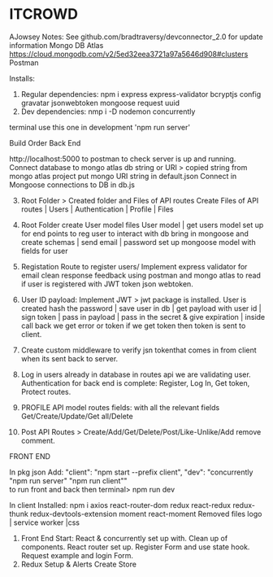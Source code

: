 # ITCROWD

AJowsey Notes:
See github.com/bradtraversy/devconnector_2.0 for update information
Mongo DB Atlas https://cloud.mongodb.com/v2/5ed32eea3721a97a5646d908#clusters
Postman

Installs:

1. Regular dependencies: npm i express express-validator bcryptjs config gravatar jsonwebtoken mongoose request uuid
2. Dev dependencies: nmp i -D nodemon concurrently

terminal use this one in development 'npm run server'

Build Order
Back End

http://localhost:5000 to postman to check server is up and running.
Connect database to mongo atlas db string or URI > copied string from mongo atlas project
put mongo URI string in default.json
Connect in Mongoose connections to DB in db.js

3. Root Folder > Created folder and Files of API routes
   Create Files of API routes | Users | Authentication | Profile | Files

4. Root Folder create User model files
   User model | get users model set up for end points to reg user to interact with db
   bring in mongoose and create schemas | send email | password
   set up mongoose model with fields for user

5. Registation Route to register users/ Implement express validator for email clean response feedback using postman and mongo atlas to read if user is registered with JWT token json webtoken.

6. User ID payload: Implement JWT > jwt package is installed. User is created hash the password | save user in db | get payload with user id | sign token | pass in payload | pass in the secret & give expiration | inside call back we get error or token if we get token then token is sent to client.

7. Create custom middleware to verify jsn tokenthat comes in from client when its sent back to server.

8. Log in users already in database in routes api we are validating user.
   Authentication for back end is complete: Register, Log In, Get token, Protect routes.

9. PROFILE API model routes fields: with all the relevant fields
   Get/Create/Update/Get all/Delete
10. Post API Routes > Create/Add/Get/Delete/Post/Like-Unlike/Add remove comment.

FRONT END

In pkg json Add: "client": "npm start --prefix client",
"dev": "concurrently \"npm run server\" \"npm run client\""  
to run front and back then terminal> npm run dev

In client Installed: npm i axios react-router-dom redux react-redux redux-thunk redux-devtools-extension moment react-moment
Removed files logo | service worker |css
 1. Front End Start: React & concurrently set up with. Clean up of components. React router set up. Register Form and use state hook. Request example and login Form. 
2. Redux Setup & Alerts Create Store